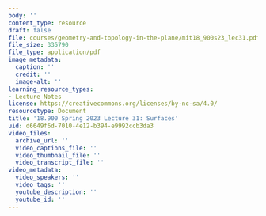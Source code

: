 ```yaml
---
body: ''
content_type: resource
draft: false
file: courses/geometry-and-topology-in-the-plane/mit18_900s23_lec31.pdf
file_size: 335790
file_type: application/pdf
image_metadata:
  caption: ''
  credit: ''
  image-alt: ''
learning_resource_types:
- Lecture Notes
license: https://creativecommons.org/licenses/by-nc-sa/4.0/
resourcetype: Document
title: '18.900 Spring 2023 Lecture 31: Surfaces'
uid: d6649f6d-7010-4e12-b394-e9992ccb3da3
video_files:
  archive_url: ''
  video_captions_file: ''
  video_thumbnail_file: ''
  video_transcript_file: ''
video_metadata:
  video_speakers: ''
  video_tags: ''
  youtube_description: ''
  youtube_id: ''
---
```

